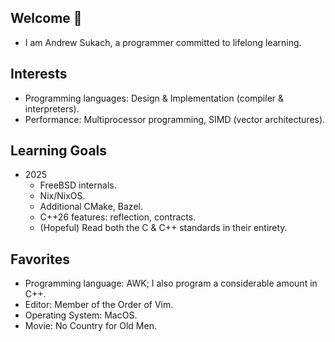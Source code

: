 ## Welcome 👋
- I am Andrew Sukach, a programmer committed to lifelong learning.

## Interests
- Programming languages: Design & Implementation (compiler & interpreters).
- Performance: Multiprocessor programming, SIMD (vector architectures).

## Learning Goals
- 2025
    - FreeBSD internals.
    - Nix/NixOS.
    - Additional CMake, Bazel.
    - C++26 features: reflection, contracts.
    - (Hopeful) Read both the C & C++ standards in their entirety.

## Favorites
- Programming language: AWK; I also program a considerable amount in C++.
- Editor: Member of the Order of Vim.
- Operating System: MacOS.
- Movie: No Country for Old Men.
